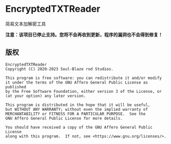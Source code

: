 # EncryptedTXTReader

简易文本加解密工具

**注意：该项目已停止支持。您将不会再收到更新，程序的漏洞也不会得到修复！**

## 版权

    EncryptedTXTReader
    Copyright (C) 2020-2023 Soul-Blaze rod Studios.
    
    This program is free software: you can redistribute it and/or modify
    it under the terms of the GNU Affero General Public License as published
    by the Free Software Foundation, either version 3 of the License, or
    (at your option) any later version.
    
    This program is distributed in the hope that it will be useful,
    but WITHOUT ANY WARRANTY; without even the implied warranty of
    MERCHANTABILITY or FITNESS FOR A PARTICULAR PURPOSE.  See the
    GNU Affero General Public License for more details.
    
    You should have received a copy of the GNU Affero General Public License
    along with this program.  If not, see <https://www.gnu.org/licenses/>.
